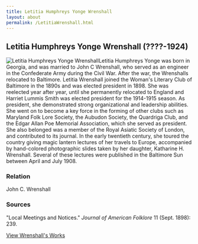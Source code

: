 ```yaml
---
title: Letitia Humphreys Yonge Wrenshall
layout: about
permalink: /LetitiaWrenshall.html
---
```


## Letitia Humphreys Yonge Wrenshall (????-1924)
<div style="float: left"><img src="https://elizajames.github.io/WLCB_draft/assets/img/LetitiaWrenshall.jpg" alt="Letitia Humphreys Yonge Wrenshall"></div>

Letitia Humphreys Yonge was born in Georgia, and was married to John C Wrenshall, who served as an engineer in the Confederate Army during the Civil War. After the war, the Wrenshalls relocated to Baltimore. Letitia Wrenshall joined the Woman's Literary Club of Baltimore in the 1890s and was elected president in 1898. She was reelected year after year, until she permanently relocated to England and Harriet Lummis Smith was elected president for the 1914-1915 season. As president, she demonstrated strong organizational and leadership abilities. She went on to become a key force in the forming of other clubs such as Maryland Folk Lore Society, the Aubudon Society, the Quardriga Club, and the Edgar Allan Poe Memorial Association, which she served as president. She also belonged was a member of the Royal Asiatic Society of London, and contributed to its journal. In the early twentieth century, she toured the country giving magic lantern lectures of her travels to Europe, accompanied by hand-colored photographic slides taken by her daughter, Katharine H. Wrenshall. Several of these lectures were published in the Baltimore Sun between April and July 1908.

### Relation

John C. Wrenshall

### Sources

"Local Meetings and Notices." *Journal of American Folklore* 11 (Sept. 1898): 239.

[View Wrenshall's Works](https://elizajames.github.io/WLCB_draft/browse.html#letitia)